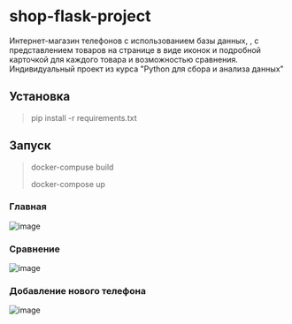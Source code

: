 # shop-flask-project
Интернет-магазин телефонов с использованием базы данных, , с представлением товаров на странице в виде иконок и подробной карточкой для каждого товара и возможностью сравнения.
Индивидуальный проект из курса "Python для сбора и анализа данных"

## Установка
> pip install -r requirements.txt
## Запуск
> docker-compuse build
> 
> docker-compose up

### Главная
![image](https://user-images.githubusercontent.com/65753926/160275597-5efa6bc8-581f-4a40-a9b0-5338bf057f8b.png)

### Сравнение
![image](https://user-images.githubusercontent.com/65753926/160263601-38211d02-a986-4485-9e98-3862cc7056d4.png)

### Добавление нового телефона
![image](https://user-images.githubusercontent.com/65753926/160263616-40629d03-e6fd-455d-b60a-9b539c54c871.png)
